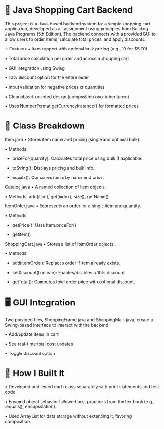 # 🛒 Java Shopping Cart Backend

This project is a Java-based backend system for a simple shopping cart application, developed as an assignment using principles from Building Java Programs (5th Edition). The backend connects with a provided GUI to allow users to order items, calculate total prices, and apply discounts.

💡 Features
• Item support with optional bulk pricing (e.g., 10 for $5.00)

• Total price calculation per order and across a shopping cart

• GUI integration using Swing

• 10% discount option for the entire order

• Input validation for negative prices or quantities

• Clear object-oriented design (composition over inheritance)

• Uses NumberFormat.getCurrencyInstance() for formatted prices

# 🧱 Class Breakdown
Item.java
• Stores item name and pricing (single and optional bulk).

• Methods:

  - priceFor(quantity): Calculates total price using bulk if applicable.

  - toString(): Displays pricing and bulk info.
  
  - equals(): Compares items by name and price.

Catalog.java
• A named collection of Item objects.

• Methods: add(item), get(index), size(), getName()

ItemOrder.java
• Represents an order for a single item and quantity.

• Methods:

  - getPrice(): Uses Item.priceFor()

  - getItem()

ShoppingCart.java
• Stores a list of ItemOrder objects.

• Methods:

  - add(itemOrder): Replaces order if item already exists.

  - setDiscount(boolean): Enables/disables a 10% discount.

  - getTotal(): Computes total order price with optional discount.

# 🖥️ GUI Integration
Two provided files, ShoppingFrame.java and ShoppingMain.java, create a Swing-based interface to interact with the backend:

• Add/update items in cart

• See real-time total cost updates

• Toggle discount option

# 🧪 How I Built It
• Developed and tested each class separately with print statements and test code.

• Ensured object behavior followed best practices from the textbook (e.g., .equals(), encapsulation).

• Used ArrayList for data storage without extending it, favoring composition.
